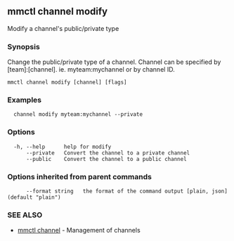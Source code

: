 ## mmctl channel modify

Modify a channel's public/private type

### Synopsis

Change the public/private type of a channel.
Channel can be specified by [team]:[channel]. ie. myteam:mychannel or by channel ID.

```
mmctl channel modify [channel] [flags]
```

### Examples

```
  channel modify myteam:mychannel --private
```

### Options

```
  -h, --help      help for modify
      --private   Convert the channel to a private channel
      --public    Convert the channel to a public channel
```

### Options inherited from parent commands

```
      --format string   the format of the command output [plain, json] (default "plain")
```

### SEE ALSO

* [mmctl channel](mmctl_channel.md)	 - Management of channels

